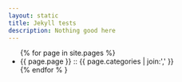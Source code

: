 ```yaml
---
layout: static
title: Jekyll tests
description: Nothing good here
---
```


<ul>
{% for page in site.pages %}
<li> {{ page.page }} :: {{ page.categories | join:',' }}
</li>
{% endfor % } <!-- page -->
</ul>
